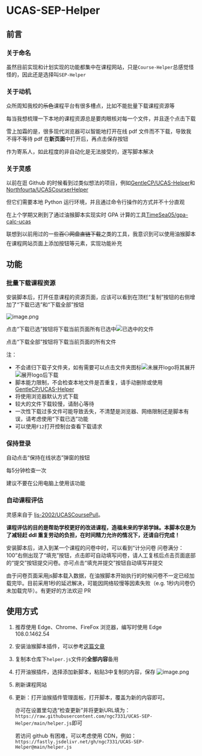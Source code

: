 # UCAS-SEP-Helper
## 前言
### 关于命名
虽然目前实现和计划实现的功能都集中在课程网站，只是`Course-Helper`总感觉怪怪的，因此还是选择叫`SEP-Helper`

### 关于动机
众所周知我校的~~乐色~~课程平台有很多槽点，比如不能批量下载课程资源等

每当我想梳理一下本地的课程资源总是要肉眼核对每一个文件，并且逐个点击下载

雪上加霜的是，很多现代浏览器可以智能地打开在线 pdf 文件而不下载，导致我不得不等待 pdf 在**新页面**中打开后，再点击保存按钮

作为寄系人，如此程度的非自动化是无法接受的，遂写脚本解决

### 关于灵感
以前在逛 Github 的时候看到过类似想法的项目，例如[GentleCP/UCAS-Helper](https://github.com/GentleCP/UCAS-Helper)和[Northfourta/UCASCourserHelper](https://github.com/Northfourta/UCASCourserHelper)

但它们需要本地 Python 运行环境，并且通过命令行操作的方式并不十分直观

在上个学期又刷到了通过油猴脚本实现实时 GPA 计算的工具[TimeSea05/gpa-calc-ucas](https://github.com/TimeSea05/gpa-calc-ucas)

联想到以前用过的一些~~百⚪网盘直链下载~~之类的工具，我意识到可以使用油猴脚本在课程网站页面上添加按钮等元素，实现功能补充

## 功能
### 批量下载课程资源
安装脚本后，打开任意课程的资源页面，应该可以看到在顶栏“复制”按钮的右侧增加了“下载已选”和“下载全部”按钮

![image.png](https://s2.loli.net/2022/12/25/HxrjCgBEncW6JeT.png)

点击“下载已选”按钮将下载当前页面所有已选中![已选中](https://s2.loli.net/2022/12/25/eVAGsrNUCndLuYp.png)的文件

点击“下载全部”按钮将下载当前页面的所有文件

注：
- 不会递归下载子文件夹，如有需要可以点击文件夹图标![未展开logo](https://s2.loli.net/2022/12/25/fJvQRTVx8b3anU9.png)将其展开![展开logo](https://s2.loli.net/2022/12/25/YKI1y27ejJcSwFL.png)后下载
- 脚本能力限制，不会检查本地文件是否重复，请手动删除或使用[GentleCP/UCAS-Helper](https://github.com/GentleCP/UCAS-Helper)
- 将使用浏览器默认方式下载
- 较大的文件下载较慢，请耐心等待
- 一次性下载过多文件可能导致丢失，不清楚是浏览器、网络限制还是脚本有误，请考虑使用“下载已选”功能
- 可以使用`F12`打开控制台查看下载请求

### 保持登录
自动点击“保持在线状态”弹窗的按钮

每5分钟检查一次

建议不要在公用电脑上使用该功能

### 自动课程评估
灵感来自于 [ljs-2002/UCASCoursePull](https://github.com/ljs-2002/UCASCoursePull)。

**课程评估的目的是帮助学校更好的改进课程，造福未来的学弟学妹。本脚本仅是为了减轻赶 ddl 重复劳动的负担，在时间精力允许的情况下，还请自行完成！**

安装脚本后，进入到某一个课程的问卷中时，可以看到“计分问卷 问卷满分：100”右侧出现了“填充”按钮，点击即可自动填写问卷，请人工复核后点击页面底部的“提交”按钮提交问卷。亦可点击“填充并提交”按钮自动填写并提交

由于问卷页面采用js脚本载入数据，在油猴脚本开始执行的时候问卷不一定已经加载完毕。目前采用1秒的延迟解决，可能因网络较慢等因素失败（e.g. 1秒内问卷仍未加载完毕）。有更好的方法欢迎 PR

## 使用方式
1. 推荐使用 Edge、Chrome、FireFox 浏览器，编写时使用 Edge 108.0.1462.54
2. 安装油猴脚本插件，可以参考[这篇文章](https://zhuanlan.zhihu.com/p/387251122)
3. 复制本仓库下`helper.js`文件的**全部内容**备用
4. 打开油猴插件，选择添加新脚本，粘贴3中复制的内容，保存
   ![image.png](https://s2.loli.net/2022/12/25/9nRqLoQv3tgJKYd.png)
5. 刷新课程网站
6. 更新：打开油猴插件管理面板，打开脚本，覆盖为新的内容即可。

   亦可在设置里勾选“检查更新”并将更新URL填为：`https://raw.githubusercontent.com/ngc7331/UCAS-SEP-Helper/main/helper.js`即可

   若访问 github 有困难，可以考虑使用 CDN，例如：`https://fastly.jsdelivr.net/gh/ngc7331/UCAS-SEP-Helper@main/helper.js`
